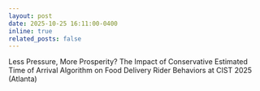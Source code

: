 ```yaml
---
layout: post
date: 2025-10-25 16:11:00-0400
inline: true
related_posts: false
---
```

Less Pressure, More Prosperity? The Impact of Conservative Estimated Time of Arrival Algorithm on Food Delivery Rider Behaviors at CIST 2025 (Atlanta)
